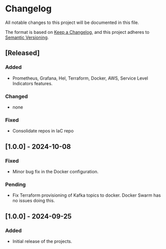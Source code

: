 # Changelog

All notable changes to this project will be documented in this file.

The format is based on [Keep a Changelog](https://keepachangelog.com/en/1.0.0/), and this project adheres to [Semantic Versioning](https://semver.org/spec/v2.0.0.html).

## [Released]
### Added
- Prometheus, Grafana, Hel, Terraform, Docker, AWS, Service Level Indicators features.

### Changed
- none

### Fixed
- Consolidate repos in IaC repo

## [1.0.0] - 2024-10-08
### Fixed
- Minor bug fix in the Docker configuration.

### Pending
- Fix Terraform provisioning of Kafka topics to docker. Docker Swarm has no issues doing this.

## [1.0.0] - 2024-09-25
### Added
- Initial release of the projects.

